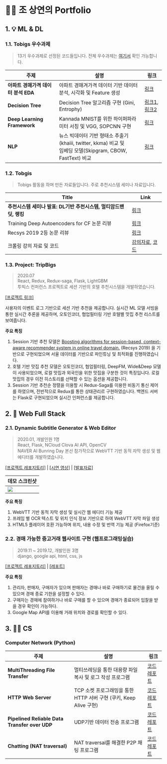 # 👨‍💻 조 상연의 Portfolio


## 1. 💡 ML & DL

### 1.1. Tobigs 우수과제

> 13기 우수과제로 선정된 코드들입니다. 전체 우수과제는 [여기서](https://github.com/tobigs-datamarket/tobigs-13th) 확인 가능합니다.

|주제|설명|링크|
|--|--|--|
| **아파트 경매가격 데이터 분석 EDA** | 아파트 경매겨가격 데이터 기반 데이터 분석, 시각화 및 Feature 생성 |[링크](https://github.com/csy1204/Portfolio/blob/master/Tobigs-ML%26DL/Week1_EDA/w1_eda_cho_sangyeon.md) |
| **Decision Tree** | Decision Tree 알고리즘 구현 (Gini, Entrophy) |[링크1](https://github.com/csy1204/Portfolio/blob/master/Tobigs-ML%26DL/Week4_DT_Assignment1.md), [링크2](https://github.com/csy1204/Portfolio/blob/master/Tobigs-ML&DL/Week4_DT_Assignment2.md) |
| **Deep Learning Framework** | Kannada MNIST를 위한 하이퍼파라미터 서칭 및 VGG, SOPCNN 구현  | [링크](https://github.com/csy1204/Portfolio/blob/master/Tobigs-ML%26DL/Week7_Deep%20Learning/w7_DL_Framework.md) |
| **NLP** | 뉴스 빅데이터 기반 형태소 추출기(khaiii, twitter, kkma) 비교 및<br>임베딩 모델(Skipgram, CBOW, FastText) 비교 |[링크](https://github.com/csy1204/Portfolio/blob/master/Tobigs-ML%26DL/Week8_NLP/w8_nlp_cho.md)|

### 1.2. Tobgis 

> Tobigs 활동을 하며 만든 자료들입니다. 주로 추천시스템 세미나 자료입니다.

| Title | Link |
|--|--|
| **추천시스템 세미나 발표: DL기반 추천시스템, 멀티암드밴딧, 랭킹**  | [링크](https://github.com/csy1204/Portfolio/blob/master/Tobigs-ML%26DL/Recommender_Systyem_dl_multi-armed-bandits-ranking.pdf) |
| Training Deep Autoencoders for CF 논문 리뷰 |[링크](https://github.com/csy1204/Portfolio/blob/master/Tobigs-ML%26DL/CF_Autoencoder_paper_review.pdf)||
| Recsys 2019 2등 논문 리뷰 | [링크](https://github.com/csy1204/Portfolio/blob/master/Tobigs-ML%26DL/recsys_2019_2nd_paper_review.pdf) |
| 크롤링 강의 자료 및 코드 | [강의자료](https://github.com/csy1204/Portfolio/blob/master/Tobigs-ML%26DL/week5_crawling_csy.pdf), [코드](https://github.com/csy1204/Portfolio/blob/master/Tobigs-ML%26DL/Week5_Crawler_Mentor/Week5_Crawler_Mentor.md)|


### 1.3. Project: TripBigs

> 2020.07<br>
> React, Redux, Redux-saga, Flask, LightGBM<br>
> 투빅스 컨퍼런스 프로젝트로 세션 기반의 호텔 추천시스템을 개발하였습니다.

[[프로젝트 링크]](https://github.com/csy1204/TripBigs_Web)

사용자의 이벤트 로그 기반으로 세션 기반 추천을 제공합니다. 실시간 ML 모델 서빙을 통한 실시간 추론을 제공하며, 오토인코더, 협업필터링 기반 호텔별 맛집 추천 리스트를 보여줍니다.

**주요 특징**
1. Session 기반 추천 모델은 [Boosting algorithms for session-based, context-aware recommender system in online travel domain.](https://drive.google.com/file/d/1SOoO0vBYXEpE6-1MY0MYNBvCQnQRjp5_/view) (Recsys 2019) 을 기반으로 구현되었으며 서울 데이터를 기반으로 파인튜닝 및 최적화를 진행하였습니다.
2. 호텔 기반 맛집 추천 모델은 오토인코더, 협업필터링, DeepFM, Wide&Deep 모델이 사용되었으며, 로컬 맛집과 외국인을 위한 맛집을 구분한 것이 특징입니다. 로컬 맛집의 경우 이전 히스토리를 선택할 수 있는 옵션을 제공합니다.
3. Session 기반 추천순 정렬을 이용할 시 Redux-Saga를 이용한 비동기 통신 제어를 하였으며, 전반적으로 Redux를 통한 상태관리르 구현하였습니다. 백엔드 서버는 Flask로 구현되었으며 실시간 인퍼런스를 제공합니다.


## 2. 🚀 Web Full Stack

### 2.1. Dynamic Subtitle Generator & Web Editor

> 2020.01, 개발인원 1명<br>
> React, Flask, NCloud Clova AI API, OpenCV<br>
> NAVER AI Bunring Day 본선 참가작으로 WebVTT 기반 동적 자막 생성 및 웹에디터를 개발하였습니다.

[[프로젝트 레포지토리]](https://github.com/csy1204/Dynamic-Subtitle-Auto-generator) | [[시연 영상]](https://www.youtube.com/watch?v=zkR_4aC83iA&ab_channel=PlayDev) | [[발표자료]](https://github.com/csy1204/Dynamic-Subtitle-Auto-generator/blob/master/OCCR_%EB%B0%9C%ED%91%9C%EC%9E%90%EB%A3%8C.pdf)

|데모 스크린샷|
|--|
|![](https://user-images.githubusercontent.com/18041103/94856297-baaee280-046a-11eb-86d0-1c31abe09021.png)|

**주요 특징**
1. WebVTT 기반 동적 자막 생성 및 실시간 웹 에디터 기능 제공
2. 프레임 별 OCR 텍스트 및 위치 인식 정보 기반으로 하여 WebVTT 자막 파일 생성 
2. HTML5 플레이어 호환 가능하며 위치, 내용 수정 및 번역 기능 제공 (Firefox기준)


### 2.2. 경매 가능한 중고거래 웹사이트 구현 (웹프로그래밍실습)

> 2019.11 ~ 2019.12, 개발인원 3명<br>
> django, google api, html, css, js

[[프로젝트 레포지토리]](https://github.com/csy1204/ecommerce_project) | [[레포트]](https://github.com/csy1204/Portfolio/blob/master/CS%20Reports/Web%20Programming%20Lab_Final_Report.pdf)

**주요 특징**
1. 관리자, 판매자, 구매자가 있으며 판매자는 경매나 바로 구매하기로 물건을 올릴 수 있으며 경매 종료 기한을 설정할 수 있다.
2. 구매자는 경매에 참여하거나 바로 구매를 할 수 있으며 경매가 종료되어 입찰을 받을 경우 확인이 가능하다.
3. Google Map API를 이용해 거래 위치와 경로를 확인할 수 있다.




## 3. ✍🏻 CS

### Computer Network (Python)

|주제|설명|링크|
|--|--|--|
| **MultiThreading File Transfer** | 멀티쓰레딩을 통한 대용량 파일 복사 및 로그 작성 프로그램 |[코드](https://github.com/csy1204/Portfolio/blob/master/ComputerNetworks/Assignment1%20MultiThreading%20File%20Transfer/main.py) [레포트](https://github.com/csy1204/Portfolio/blob/master/ComputerNetworks/Assignment1%20MultiThreading%20File%20Transfer/2013313217_report.pdf) |
| **HTTP Web Server** | TCP 소켓 프로그래밍을 통한 HTTP 서버 구현 (쿠키, Keep Alive 구현) | [코드](https://github.com/csy1204/Portfolio/blob/master/ComputerNetworks/Assignment2%20HTTP%20Web%20Server/2013313217.py) [레포트](https://github.com/csy1204/Portfolio/blob/master/ComputerNetworks/Assignment2%20HTTP%20Web%20Server/HW2_Report.pdf) |
| **Pipelined Reliable Data Transfer over UDP** | UDP기반 데이터 전송 프로그램 | [코드](https://github.com/csy1204/Portfolio/blob/master/ComputerNetworks/Assignment3%20Pipelined%20Reliable%20Data%20Transfer%20over%20UDP/receiver.py) [레포트](https://github.com/csy1204/Portfolio/blob/master/ComputerNetworks/Assignment3%20Pipelined%20Reliable%20Data%20Transfer%20over%20UDP/2013313217_ChoSangYeon.pdf) |
| **Chatting (NAT traversal)** | NAT traversal를 해결한 P2P 채팅 프로그램 | [코드](https://github.com/csy1204/Portfolio/blob/master/ComputerNetworks/Assignment4%20NAT%20traversal/server.py) [레포트](https://github.com/csy1204/Portfolio/blob/master/ComputerNetworks/Assignment4%20NAT%20traversal/2013313217_ChoSangYeon.pdf)|







